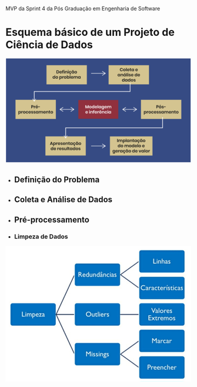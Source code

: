 MVP da Sprint 4 da Pós Graduação em Engenharia de Software
# Esquema básico de um Projeto de Ciência de Dados
![Esquema básico de um Projeto de Ciência de Dados](https://github.com/Moriblo/MVP_Spt4_EngSoft/blob/main/Esquema%20B%C3%A1sico%20de%20um%20Projeto%20de%20Ci%C3%AAncia%20de%20Dados.png)
* ## Definição do Problema
* ## Coleta e Análise de Dados
* ## Pré-processamento
* ### Limpeza de Dados
![Limpeza de Dados](https://github.com/Moriblo/MVP_Spt4_EngSoft/blob/main/Screenshot_20231115_200129_Kindle.jpg)
